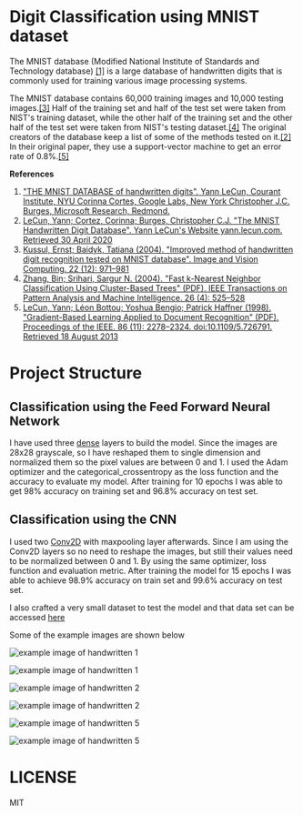 # Digit Classification using MNIST dataset

The MNIST database (Modified National Institute of Standards and Technology database) <a href="#1">[1]</a> is a large database of handwritten digits that is commonly used for training various image processing systems. 

The MNIST database contains 60,000 training images and 10,000 testing images.<a href="#3">[3]</a> Half of the training set and half of the test set were taken from NIST's training dataset, while the other half of the training set and the other half of the test set were taken from NIST's testing dataset.<a href="#4">[4]</a> The original creators of the database keep a list of some of the methods tested on it.<a href="#2">[2]</a> In their original paper, they use a support-vector machine to get an error rate of 0.8%.<a href="#5">[5]</a>

<strong>References</strong>

<ol>
<a href="http://yann.lecun.com/exdb/mnist/" target="_blank"><li id="1">"THE MNIST DATABASE of handwritten digits". Yann LeCun, Courant Institute, NYU Corinna Cortes, Google Labs, New York Christopher J.C. Burges, Microsoft Research, Redmond.</li></a>
<a href="http://yann.lecun.com/exdb/mnist/" target="_blank"><li id="2">LeCun, Yann; Cortez, Corinna; Burges, Christopher C.J. "The MNIST Handwritten Digit Database". Yann LeCun's Website yann.lecun.com. Retrieved 30 April 2020</li></a>
<a href="https://doi.org/10.1016%2Fj.imavis.2004.03.008" target="_blank"><li id="3">Kussul, Ernst; Baidyk, Tatiana (2004). "Improved method of handwritten digit recognition tested on MNIST database". Image and Vision Computing. 22 (12): 971–981</li></a>
<a href="http://mleg.cse.sc.edu/edu/csce822/uploads/Main.ReadingList/KNN_fastbyClustering.pdf" target="_blank"><li>Zhang, Bin; Srihari, Sargur N. (2004). "Fast k-Nearest Neighbor Classification Using Cluster-Based Trees" (PDF). IEEE Transactions on Pattern Analysis and Machine Intelligence. 26 (4): 525–528</li></a>
<a href="http://yann.lecun.com/exdb/publis/pdf/lecun-98.pdf" target="_blank"><li>LeCun, Yann; Léon Bottou; Yoshua Bengio; Patrick Haffner (1998). "Gradient-Based Learning Applied to Document Recognition" (PDF). Proceedings of the IEEE. 86 (11): 2278–2324. doi:10.1109/5.726791. Retrieved 18 August 2013</li></a>
</ol>


# Project Structure
## Classification using the Feed Forward Neural Network

I have used three <a href="https://keras.io/api/layers/core_layers/dense/" target="\_blank">dense</a> layers to build the model. Since the images are 28x28 grayscale, so I have reshaped them to single dimension and normalized them so the pixel values are between 0 and 1. I used the Adam optimizer and the categorical_crossentropy as the loss function and the accuracy to evaluate my model. After training for 10 epochs I was able to get 98% accuracy on training set and 96.8% accuracy on test set.

## Classification using the CNN

I used two [Conv2D](https://keras.io/api/layers/convolution_layers/convolution2d/) with maxpooling layer afterwards. Since I am using the Conv2D layers so no need to reshape the images, but still their values need to be normalized between 0 and 1. By using the same optimizer, loss function and evaluation metric. After training the model for 15 epochs I was able to achieve 98.9% accuracy on train set and 99.6% accuracy on test set.

I also crafted a very small dataset to test the model and that data set can be accessed <a href="https://drive.google.com/drive/folders/1-EzOmdXmAiJF5JMZIVX3A_n_dTI-fdud?usp=sharing" target="_blank">here</a>

Some of the example images are shown below

![example image of handwritten 1](https://drive.google.com/file/d/1-NdWWHU2DRuNMBm9ZHNMqeh7TcMdhBT9/view?usp=sharing)

<img src="https://drive.google.com/file/d/1-NdWWHU2DRuNMBm9ZHNMqeh7TcMdhBT9/view?usp=sharing" alt="example image of handwritten 1">

![example image of handwritten 2](https://drive.google.com/file/d/1-riq9jRMD15PILTJK9BtL8A9qlnz1Ks3/view?usp=sharing)

<img src="https://drive.google.com/file/d/1-riq9jRMD15PILTJK9BtL8A9qlnz1Ks3/view?usp=sharing" alt="example image of handwritten 2">

![example image of handwritten 5](https://drive.google.com/file/d/1-RNxCfaJftwKnOQ-PzJOz9Grdp_UWINY/view?usp=sharing)

<img src="https://drive.google.com/file/d/1-RNxCfaJftwKnOQ-PzJOz9Grdp_UWINY/view?usp=sharing" alt="example image of handwritten 5">

# LICENSE

MIT

